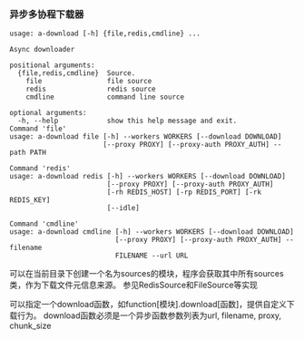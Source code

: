 ### 异步多协程下载器
```
usage: a-download [-h] {file,redis,cmdline} ...

Async downloader

positional arguments:
  {file,redis,cmdline}  Source.
    file                file source
    redis               redis source
    cmdline             command line source

optional arguments:
  -h, --help            show this help message and exit.
Command 'file'
usage: a-download file [-h] --workers WORKERS [--download DOWNLOAD]
                       [--proxy PROXY] [--proxy-auth PROXY_AUTH] --path PATH

Command 'redis'
usage: a-download redis [-h] --workers WORKERS [--download DOWNLOAD]
                        [--proxy PROXY] [--proxy-auth PROXY_AUTH]
                        [-rh REDIS_HOST] [-rp REDIS_PORT] [-rk REDIS_KEY]
                        [--idle]

Command 'cmdline'
usage: a-download cmdline [-h] --workers WORKERS [--download DOWNLOAD]
                          [--proxy PROXY] [--proxy-auth PROXY_AUTH] --filename
                          FILENAME --url URL
```

可以在当前目录下创建一个名为sources的模块，程序会获取其中所有sources类，作为下载文件元信息来源。
参见RedisSource和FileSource等实现

可以指定一个download函数，如function[模块].download[函数]，提供自定义下载行为。
download函数必须是一个异步函数参数列表为url, filename, proxy, chunk_size